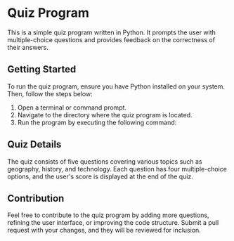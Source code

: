 # Quiz Program

This is a simple quiz program written in Python. It prompts the user with multiple-choice questions and provides feedback on the correctness of their answers.

## Getting Started

To run the quiz program, ensure you have Python installed on your system. Then, follow the steps below:

1. Open a terminal or command prompt.
2. Navigate to the directory where the quiz program is located.
3. Run the program by executing the following command:

## Quiz Details

The quiz consists of five questions covering various topics such as geography, history, and technology. Each question has four multiple-choice options, and the user's score is displayed at the end of the quiz.

## Contribution

Feel free to contribute to the quiz program by adding more questions, refining the user interface, or improving the code structure. Submit a pull request with your changes, and they will be reviewed for inclusion.
